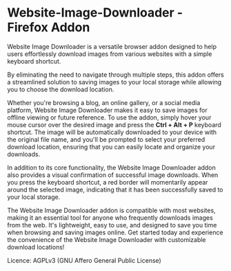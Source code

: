 # Website-Image-Downloader - Firefox Addon
Website Image Downloader is a versatile browser addon designed to help users effortlessly download images from various websites with a simple keyboard shortcut. 

By eliminating the need to navigate through multiple steps, this addon offers a streamlined solution to saving images to your local storage while allowing you to choose the download location.

Whether you're browsing a blog, an online gallery, or a social media platform, Website Image Downloader makes it easy to save images for offline viewing or future reference. To use the addon, simply hover your mouse cursor over the desired image and press the **Ctrl + Alt + P** keyboard shortcut. The image will be automatically downloaded to your device with the original file name, and you'll be prompted to select your preferred download location, ensuring that you can easily locate and organize your downloads.

In addition to its core functionality, the Website Image Downloader addon also provides a visual confirmation of successful image downloads. When you press the keyboard shortcut, a red border will momentarily appear around the selected image, indicating that it has been successfully saved to your local storage.

The Website Image Downloader  addon is compatible with most websites, making it an essential tool for anyone who frequently downloads images from the web. It's lightweight, easy to use, and designed to save you time when browsing and saving images online. Get started today and experience the convenience of the Website Image Downloader with customizable download locations!

Licence: AGPLv3 (GNU Affero General Public License)
